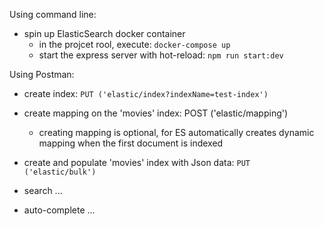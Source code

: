 Using command line:
- spin up ElasticSearch docker container
    - in the projcet rool, execute: ```docker-compose up```
    - start the express server with hot-reload: ```npm run start:dev```

Using Postman:
- create index: ```PUT ('elastic/index?indexName=test-index')```

- create mapping on the 'movies' index: POST ('elastic/mapping')
    - creating mapping is optional, for ES automatically creates dynamic mapping when the first document is indexed

- create and populate 'movies' index with Json data: ```PUT ('elastic/bulk')```

- search ...

- auto-complete ...

